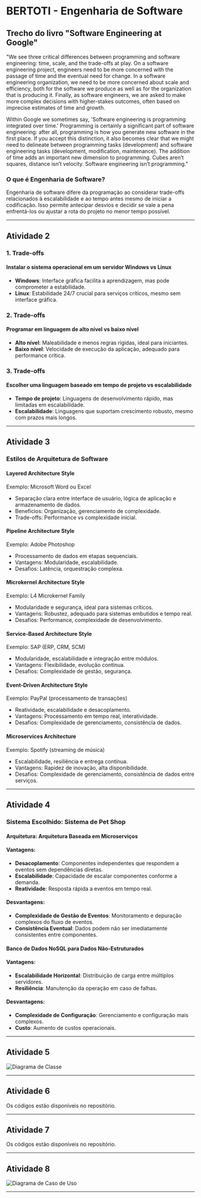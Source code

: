 # BERTOTI - Engenharia de Software

## Trecho do livro "Software Engineering at Google"

"We see three critical differences between programming and software engineering: time, scale, and the trade-offs at play. On a software engineering project, engineers need to be more concerned with the passage of time and the eventual need for change. In a software engineering organization, we need to be more concerned about scale and efficiency, both for the software we produce as well as for the organization that is producing it. Finally, as software engineers, we are asked to make more complex decisions with higher-stakes outcomes, often based on imprecise estimates of time and growth.

Within Google we sometimes say, 'Software engineering is programming integrated over time.' Programming is certainly a significant part of software engineering: after all, programming is how you generate new software in the first place. If you accept this distinction, it also becomes clear that we might need to delineate between programming tasks (development) and software engineering tasks (development, modification, maintenance). The addition of time adds an important new dimension to programming. Cubes aren’t squares, distance isn’t velocity. Software engineering isn’t programming."

### O que é Engenharia de Software?

Engenharia de software difere da programação ao considerar trade-offs relacionados à escalabilidade e ao tempo antes mesmo de iniciar a codificação. Isso permite antecipar desvios e decidir se vale a pena enfrentá-los ou ajustar a rota do projeto no menor tempo possível.

---

## Atividade 2

### 1. Trade-offs

#### Instalar o sistema operacional em um servidor Windows vs Linux

- **Windows**: Interface gráfica facilita a aprendizagem, mas pode comprometer a estabilidade.
- **Linux**: Estabilidade 24/7 crucial para serviços críticos, mesmo sem interface gráfica.

### 2. Trade-offs

#### Programar em linguagem de alto nível vs baixo nível

- **Alto nível**: Maleabilidade e menos regras rígidas, ideal para iniciantes.
- **Baixo nível**: Velocidade de execução da aplicação, adequado para performance crítica.

### 3. Trade-offs

#### Escolher uma linguagem baseado em tempo de projeto vs escalabilidade

- **Tempo de projeto**: Linguagens de desenvolvimento rápido, mas limitadas em escalabilidade.
- **Escalabilidade**: Linguagens que suportam crescimento robusto, mesmo com prazos mais longos.

---

## Atividade 3

### Estilos de Arquitetura de Software

#### Layered Architecture Style

Exemplo: Microsoft Word ou Excel
- Separação clara entre interface de usuário, lógica de aplicação e armazenamento de dados.
- Benefícios: Organização, gerenciamento de complexidade.
- Trade-offs: Performance vs complexidade inicial.

#### Pipeline Architecture Style

Exemplo: Adobe Photoshop
- Processamento de dados em etapas sequenciais.
- Vantagens: Modularidade, escalabilidade.
- Desafios: Latência, orquestração complexa.

#### Microkernel Architecture Style

Exemplo: L4 Microkernel Family
- Modularidade e segurança, ideal para sistemas críticos.
- Vantagens: Robustez, adequado para sistemas embutidos e tempo real.
- Desafios: Performance, complexidade de desenvolvimento.

#### Service-Based Architecture Style

Exemplo: SAP (ERP, CRM, SCM)
- Modularidade, escalabilidade e integração entre módulos.
- Vantagens: Flexibilidade, evolução contínua.
- Desafios: Complexidade de gestão, segurança.

#### Event-Driven Architecture Style

Exemplo: PayPal (processamento de transações)
- Reatividade, escalabilidade e desacoplamento.
- Vantagens: Processamento em tempo real, interatividade.
- Desafios: Complexidade de gerenciamento, consistência de dados.

#### Microservices Architecture

Exemplo: Spotify (streaming de música)
- Escalabilidade, resiliência e entrega contínua.
- Vantagens: Rapidez de inovação, alta disponibilidade.
- Desafios: Complexidade de gerenciamento, consistência de dados entre serviços.

---

## Atividade 4

### Sistema Escolhido: Sistema de Pet Shop

#### Arquitetura: Arquitetura Baseada em Microserviços

#### Vantagens:

- **Desacoplamento**: Componentes independentes que respondem a eventos sem dependências diretas.
- **Escalabilidade**: Capacidade de escalar componentes conforme a demanda.
- **Reatividade**: Resposta rápida a eventos em tempo real.

#### Desvantagens:

- **Complexidade de Gestão de Eventos**: Monitoramento e depuração complexos do fluxo de eventos.
- **Consistência Eventual**: Dados podem não ser imediatamente consistentes entre componentes.

#### Banco de Dados NoSQL para Dados Não-Estruturados

#### Vantagens:

- **Escalabilidade Horizontal**: Distribuição de carga entre múltiplos servidores.
- **Resiliência**: Manutenção da operação em caso de falhas.

#### Desvantagens:

- **Complexidade de Configuração**: Gerenciamento e configuração mais complexos.
- **Custo**: Aumento de custos operacionais.

---

## Atividade 5

![Diagrama de Classe](https://github.com/RenatoCMMendes/BERTOTI/blob/83d2aa337641d85ede610c80e43ebe726b616b3c/img/petshop.png)

---

## Atividade 6

Os códigos estão disponíveis no repositório.

---

## Atividade 7

Os códigos estão disponíveis no repositório.

---

## Atividade 8

![Diagrama de Caso de Uso](https://github.com/RenatoCMMendes/BERTOTI/blob/83d2aa337641d85ede610c80e43ebe726b616b3c/img/Diagramadecasodeuso.png)

---